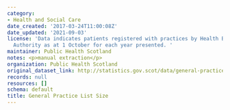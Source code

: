 ```yaml
---
category:
- Health and Social Care
date_created: '2017-03-24T11:00:08Z'
date_updated: '2021-09-03'
license: 'Data indicates patients registered with practices by Health Board and Local
  Authority as at 1 October for each year presented. '
maintainer: Public Health Scotland
notes: <p>manual extraction</p>
organization: Public Health Scotland
original_dataset_link: http://statistics.gov.scot/data/general-practice-list-size
records: null
resources: []
schema: default
title: General Practice List Size
---
```

